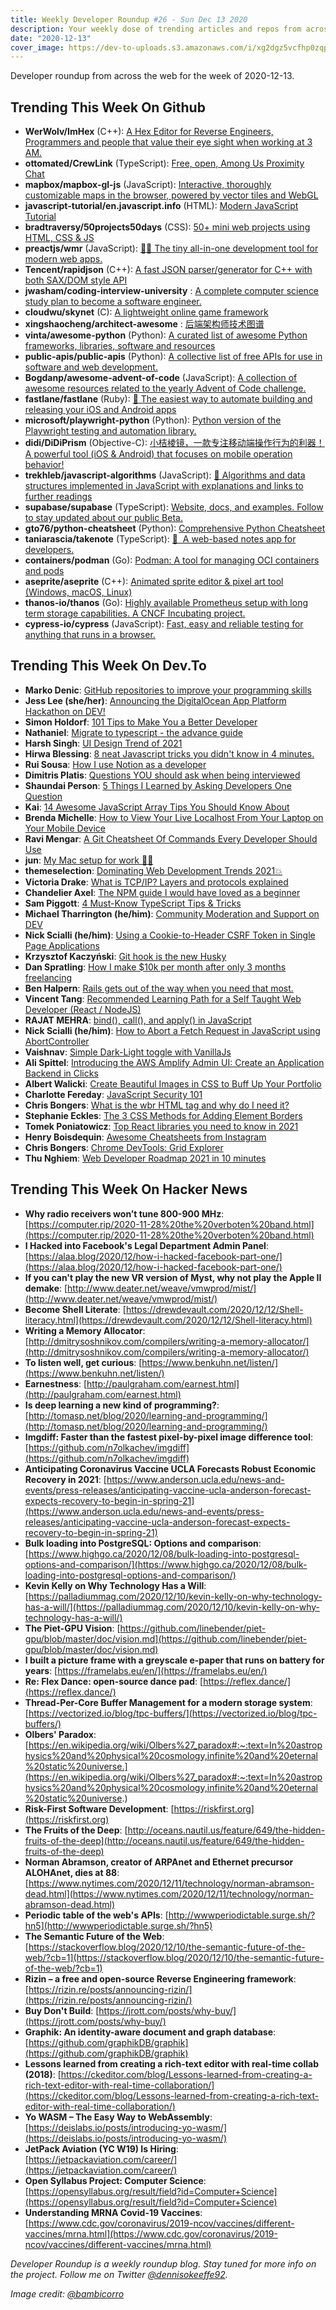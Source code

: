 ```yaml
---
title: Weekly Developer Roundup #26 - Sun Dec 13 2020
description: Your weekly dose of trending articles and repos from across the web!
date: "2020-12-13"
cover_image: https://dev-to-uploads.s3.amazonaws.com/i/xg2dgz5vcfhp0zqp92hk.png
---
```


Developer roundup from across the web for the week of 2020-12-13.

<Ad />

## Trending This Week On Github

- **WerWolv/ImHex** (C++): [A Hex Editor for Reverse Engineers, Programmers and people that value their eye sight when working at 3 AM.](https://github.com/WerWolv/ImHex)
- **ottomated/CrewLink** (TypeScript): [Free, open, Among Us Proximity Chat](https://github.com/ottomated/CrewLink)
- **mapbox/mapbox-gl-js** (JavaScript): [Interactive, thoroughly customizable maps in the browser, powered by vector tiles and WebGL](https://github.com/mapbox/mapbox-gl-js)
- **javascript-tutorial/en.javascript.info** (HTML): [Modern JavaScript Tutorial](https://github.com/javascript-tutorial/en.javascript.info)
- **bradtraversy/50projects50days** (CSS): [50+ mini web projects using HTML, CSS & JS](https://github.com/bradtraversy/50projects50days)
- **preactjs/wmr** (JavaScript): [👩‍🚀 The tiny all-in-one development tool for modern web apps.](https://github.com/preactjs/wmr)
- **Tencent/rapidjson** (C++): [A fast JSON parser/generator for C++ with both SAX/DOM style API](https://github.com/Tencent/rapidjson)
- **jwasham/coding-interview-university** : [A complete computer science study plan to become a software engineer.](https://github.com/jwasham/coding-interview-university)
- **cloudwu/skynet** (C): [A lightweight online game framework](https://github.com/cloudwu/skynet)
- **xingshaocheng/architect-awesome** : [后端架构师技术图谱](https://github.com/xingshaocheng/architect-awesome)
- **vinta/awesome-python** (Python): [A curated list of awesome Python frameworks, libraries, software and resources](https://github.com/vinta/awesome-python)
- **public-apis/public-apis** (Python): [A collective list of free APIs for use in software and web development.](https://github.com/public-apis/public-apis)
- **Bogdanp/awesome-advent-of-code** (JavaScript): [A collection of awesome resources related to the yearly Advent of Code challenge.](https://github.com/Bogdanp/awesome-advent-of-code)
- **fastlane/fastlane** (Ruby): [🚀 The easiest way to automate building and releasing your iOS and Android apps](https://github.com/fastlane/fastlane)
- **microsoft/playwright-python** (Python): [Python version of the Playwright testing and automation library.](https://github.com/microsoft/playwright-python)
- **didi/DiDiPrism** (Objective-C): [小桔棱镜，一款专注移动端操作行为的利器！ A powerful tool (iOS & Android) that focuses on mobile operation behavior!](https://github.com/didi/DiDiPrism)
- **trekhleb/javascript-algorithms** (JavaScript): [📝 Algorithms and data structures implemented in JavaScript with explanations and links to further readings](https://github.com/trekhleb/javascript-algorithms)
- **supabase/supabase** (TypeScript): [Website, docs, and examples. Follow to stay updated about our public Beta.](https://github.com/supabase/supabase)
- **gto76/python-cheatsheet** (Python): [Comprehensive Python Cheatsheet](https://github.com/gto76/python-cheatsheet)
- **taniarascia/takenote** (TypeScript): [📝 ‎ A web-based notes app for developers.](https://github.com/taniarascia/takenote)
- **containers/podman** (Go): [Podman: A tool for managing OCI containers and pods](https://github.com/containers/podman)
- **aseprite/aseprite** (C++): [Animated sprite editor & pixel art tool (Windows, macOS, Linux)](https://github.com/aseprite/aseprite)
- **thanos-io/thanos** (Go): [Highly available Prometheus setup with long term storage capabilities. A CNCF Incubating project.](https://github.com/thanos-io/thanos)
- **cypress-io/cypress** (JavaScript): [Fast, easy and reliable testing for anything that runs in a browser.](https://github.com/cypress-io/cypress)

<Ad />

## Trending This Week On Dev.To

- **Marko Denic**: [GitHub repositories to improve your programming skills](https://dev.to/denicmarko/github-repositories-to-improve-your-programming-skills-2d1e)
- **Jess Lee (she/her)**: [Announcing the DigitalOcean App Platform Hackathon on DEV!](https://dev.to/devteam/announcing-the-digitalocean-app-platform-hackathon-on-dev-2i1k)
- **Simon Holdorf**: [101 Tips to Make You a Better Developer](https://dev.to/simonholdorf/101-tips-to-make-you-a-better-developer-2jo3)
- **Nathaniel**: [Migrate to typescript - the advance guide](https://dev.to/llldar/migrate-to-typescript-the-advance-guide-1df6)
- **Harsh Singh**: [UI Design Trend of 2021](https://dev.to/harshhhdev/ui-design-trend-of-2021-4fb7)
- **Hirwa Blessing**: [8 neat Javascript tricks you didn't know in 4 minutes.](https://dev.to/blessingartcreator/8-useful-javascript-tricks-you-didn-t-know-in-4-minutes-3npb)
- **Rui Sousa**: [How I use Notion as a developer](https://dev.to/itzami/how-i-use-notion-as-a-developer-36lc)
- **Dimitris Platis**: [Questions YOU should ask when being interviewed](https://dev.to/platisd/questions-you-should-ask-when-being-interviewed-57de)
- **Shaundai Person**: [5 Things I Learned by Asking Developers One Question](https://dev.to/shaundai/5-things-i-learned-by-asking-developers-one-question-52h7)
- **Kai**: [14 Awesome JavaScript Array Tips You Should Know About](https://dev.to/kais_blog/14-awesome-javascript-array-tips-you-should-know-about-1d0m)
- **Brenda Michelle**: [How to View Your Live Localhost From Your Laptop on Your Mobile Device](https://dev.to/brendamichellle/how-to-view-your-localhost-from-your-laptop-on-your-mobile-device-516c)
- **Ravi Mengar**: [A Git Cheatsheet Of Commands Every Developer Should Use](https://dev.to/ravimengar/a-git-cheatsheet-of-commands-every-developer-should-use-38ma)
- **jun**: [My Mac setup for work 👩‍💻](https://dev.to/junlow/my-mac-setup-for-work-1d7k)
- **themeselection**: [Dominating Web Development Trends 2021💥](https://dev.to/theme_selection/dominating-web-development-trends-2021-2ihp)
- **Victoria Drake**: [What is TCP/IP? Layers and protocols explained](https://dev.to/victoria/what-is-tcp-ip-layers-and-protocols-explained-358b)
- **Chandelier Axel**: [The NPM guide I would have loved as a beginner](https://dev.to/spartakyste/the-npm-guide-i-would-have-loved-as-a-beginner-4i07)
- **Sam Piggott**: [4 Must-Know TypeScript Tips & Tricks](https://dev.to/sam_piggott/4-must-know-typescript-tips-tricks-3g8b)
- **Michael Tharrington (he/him)**: [Community Moderation and Support on DEV](https://dev.to/devteam/community-moderation-and-support-on-dev-7me)
- **Nick Scialli (he/him)**: [Using a Cookie-to-Header CSRF Token in Single Page Applications](https://dev.to/nas5w/using-a-cookie-to-header-csrf-token-in-single-page-applications-ngh)
- **Krzysztof Kaczyński**: [Git hook is the new Husky](https://dev.to/krzysztofkaczy9/do-you-really-need-husky-247b)
- **Dan Spratling**: [How I make \$10k per month after only 3 months freelancing](https://dev.to/danspratling/how-i-make-10k-per-month-after-only-3-months-freelancing-3gl)
- **Ben Halpern**: [Rails gets out of the way when you need that most.](https://dev.to/ben/rails-gets-out-of-the-way-when-you-need-that-most-b67)
- **Vincent Tang**: [Recommended Learning Path for a Self Taught Web Developer (React / NodeJS)](https://dev.to/vincentntang/recommended-learning-path-for-a-self-taught-web-developer-react-nodejs-3b53)
- **RAJAT MEHRA**: [bind(), call(), and apply() in JavaScript](https://dev.to/rajatmehra05/bind-call-and-apply-in-javascript-3ml)
- **Nick Scialli (he/him)**: [How to Abort a Fetch Request in JavaScript using AbortController](https://dev.to/nas5w/how-to-abort-a-fetch-request-in-javascript-using-abortcontroller-3jc3)
- **Vaishnav**: [Simple Dark-Light toggle with VanillaJs](https://dev.to/vaishnavme/simple-dark-light-toggle-with-vanillajs-2cbj)
- **Ali Spittel**: [Introducing the AWS Amplify Admin UI: Create an Application Backend in Clicks](https://dev.to/aws/introducing-the-aws-amplify-admin-ui-create-an-application-backend-in-clicks-46pk)
- **Albert Walicki**: [Create Beautiful Images in CSS to Buff Up Your Portfolio](https://dev.to/albertwalicki/create-beautiful-images-in-css-to-buff-up-your-portfolio-113i)
- **Charlotte Fereday**: [JavaScript Security 101](https://dev.to/charlottebrf_99/javascript-security-101-2lag)
- **Chris Bongers**: [What is the wbr HTML tag and why do I need it?](https://dev.to/dailydevtips1/what-is-the-wbr-html-tag-and-why-do-i-need-it-2fok)
- **Stephanie Eckles**: [The 3 CSS Methods for Adding Element Borders](https://dev.to/5t3ph/the-3-css-methods-for-adding-element-borders-mcb)
- **Tomek Poniatowicz**: [Top React libraries you need to know in 2021](https://dev.to/graphqleditor/top-react-libraries-you-need-to-know-in-2021-18cm)
- **Henry Boisdequin**: [Awesome Cheatsheets from Instagram](https://dev.to/hb/awesome-cheatsheets-from-instagram-47a8)
- **Chris Bongers**: [Chrome DevTools: Grid Explorer](https://dev.to/dailydevtips1/chrome-devtools-grid-explorer-51cp)
- **Thu Nghiem**: [Web Developer Roadmap 2021 in 10 minutes](https://dev.to/nghiemthu/web-developer-2010-in-10-minutes-271b)

<Ad />

## Trending This Week On Hacker News

- **Why radio receivers won’t tune 800-900 MHz**: [https://computer.rip/2020-11-28%20the%20verboten%20band.html](https://computer.rip/2020-11-28%20the%20verboten%20band.html)
- **I Hacked into Facebook's Legal Department Admin Panel**: [https://alaa.blog/2020/12/how-i-hacked-facebook-part-one/](https://alaa.blog/2020/12/how-i-hacked-facebook-part-one/)
- **If you can't play the new VR version of Myst, why not play the Apple II demake**: [http://www.deater.net/weave/vmwprod/mist/](http://www.deater.net/weave/vmwprod/mist/)
- **Become Shell Literate**: [https://drewdevault.com/2020/12/12/Shell-literacy.html](https://drewdevault.com/2020/12/12/Shell-literacy.html)
- **Writing a Memory Allocator**: [http://dmitrysoshnikov.com/compilers/writing-a-memory-allocator/](http://dmitrysoshnikov.com/compilers/writing-a-memory-allocator/)
- **To listen well, get curious**: [https://www.benkuhn.net/listen/](https://www.benkuhn.net/listen/)
- **Earnestness**: [http://paulgraham.com/earnest.html](http://paulgraham.com/earnest.html)
- **Is deep learning a new kind of programming?**: [http://tomasp.net/blog/2020/learning-and-programming/](http://tomasp.net/blog/2020/learning-and-programming/)
- **Imgdiff: Faster than the fastest pixel-by-pixel image difference tool**: [https://github.com/n7olkachev/imgdiff](https://github.com/n7olkachev/imgdiff)
- **Anticipating Coronavirus Vaccine UCLA Forecasts Robust Economic Recovery in 2021**: [https://www.anderson.ucla.edu/news-and-events/press-releases/anticipating-vaccine-ucla-anderson-forecast-expects-recovery-to-begin-in-spring-21](https://www.anderson.ucla.edu/news-and-events/press-releases/anticipating-vaccine-ucla-anderson-forecast-expects-recovery-to-begin-in-spring-21)
- **Bulk loading into PostgreSQL: Options and comparison**: [https://www.highgo.ca/2020/12/08/bulk-loading-into-postgresql-options-and-comparison/](https://www.highgo.ca/2020/12/08/bulk-loading-into-postgresql-options-and-comparison/)
- **Kevin Kelly on Why Technology Has a Will**: [https://palladiummag.com/2020/12/10/kevin-kelly-on-why-technology-has-a-will/](https://palladiummag.com/2020/12/10/kevin-kelly-on-why-technology-has-a-will/)
- **The Piet-GPU Vision**: [https://github.com/linebender/piet-gpu/blob/master/doc/vision.md](https://github.com/linebender/piet-gpu/blob/master/doc/vision.md)
- **I built a picture frame with a greyscale e-paper that runs on battery for years**: [https://framelabs.eu/en/](https://framelabs.eu/en/)
- **Re: Flex Dance: open-source dance pad**: [https://reflex.dance/](https://reflex.dance/)
- **Thread-Per-Core Buffer Management for a modern storage system**: [https://vectorized.io/blog/tpc-buffers/](https://vectorized.io/blog/tpc-buffers/)
- **Olbers' Paradox**: [https://en.wikipedia.org/wiki/Olbers%27_paradox#:~:text=In%20astrophysics%20and%20physical%20cosmology,infinite%20and%20eternal%20static%20universe.](https://en.wikipedia.org/wiki/Olbers%27_paradox#:~:text=In%20astrophysics%20and%20physical%20cosmology,infinite%20and%20eternal%20static%20universe.)
- **Risk-First Software Development**: [https://riskfirst.org](https://riskfirst.org)
- **The Fruits of the Deep**: [http://oceans.nautil.us/feature/649/the-hidden-fruits-of-the-deep](http://oceans.nautil.us/feature/649/the-hidden-fruits-of-the-deep)
- **Norman Abramson, creator of ARPAnet and Ethernet precursor ALOHAnet, dies at 88**: [https://www.nytimes.com/2020/12/11/technology/norman-abramson-dead.html](https://www.nytimes.com/2020/12/11/technology/norman-abramson-dead.html)
- **Periodic table of the web's APIs**: [http://wwwperiodictable.surge.sh/?hn5](http://wwwperiodictable.surge.sh/?hn5)
- **The Semantic Future of the Web**: [https://stackoverflow.blog/2020/12/10/the-semantic-future-of-the-web/?cb=1](https://stackoverflow.blog/2020/12/10/the-semantic-future-of-the-web/?cb=1)
- **Rizin – a free and open-source Reverse Engineering framework**: [https://rizin.re/posts/announcing-rizin/](https://rizin.re/posts/announcing-rizin/)
- **Buy Don't Build**: [https://jrott.com/posts/why-buy/](https://jrott.com/posts/why-buy/)
- **Graphik: An identity-aware document and graph database**: [https://github.com/graphikDB/graphik](https://github.com/graphikDB/graphik)
- **Lessons learned from creating a rich-text editor with real-time collab (2018)**: [https://ckeditor.com/blog/Lessons-learned-from-creating-a-rich-text-editor-with-real-time-collaboration/](https://ckeditor.com/blog/Lessons-learned-from-creating-a-rich-text-editor-with-real-time-collaboration/)
- **Yo WASM – The Easy Way to WebAssembly**: [https://deislabs.io/posts/introducing-yo-wasm/](https://deislabs.io/posts/introducing-yo-wasm/)
- **JetPack Aviation (YC W19) Is Hiring**: [https://jetpackaviation.com/career/](https://jetpackaviation.com/career/)
- **Open Syllabus Project: Computer Science**: [https://opensyllabus.org/result/field?id=Computer+Science](https://opensyllabus.org/result/field?id=Computer+Science)
- **Understanding MRNA Covid-19 Vaccines**: [https://www.cdc.gov/coronavirus/2019-ncov/vaccines/different-vaccines/mrna.html](https://www.cdc.gov/coronavirus/2019-ncov/vaccines/different-vaccines/mrna.html)

_Developer Roundup is a weekly roundup blog. Stay tuned for more info on the project. Follow me on Twitter [@dennisokeeffe92](https://twitter.com/dennisokeeffe92)._

_Image credit: [@bambicorro](https://unsplash.com/@bambicorro)_
